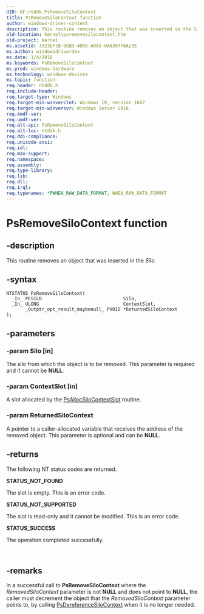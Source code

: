 ```yaml
---
UID: NF:ntddk.PsRemoveSiloContext
title: PsRemoveSiloContext function
author: windows-driver-content
description: This routine removes an object that was inserted in the Silo.
old-location: kernel\psremovesilocontext.htm
old-project: kernel
ms.assetid: 3323EF1B-9EB3-4D56-A9A5-0A8397F8A235
ms.author: windowsdriverdev
ms.date: 1/4/2018
ms.keywords: PsRemoveSiloContext
ms.prod: windows-hardware
ms.technology: windows-devices
ms.topic: function
req.header: ntddk.h
req.include-header: 
req.target-type: Windows
req.target-min-winverclnt: Windows 10, version 1607
req.target-min-winversvr: Windows Server 2016
req.kmdf-ver: 
req.umdf-ver: 
req.alt-api: PsRemoveSiloContext
req.alt-loc: ntddk.h
req.ddi-compliance: 
req.unicode-ansi: 
req.idl: 
req.max-support: 
req.namespace: 
req.assembly: 
req.type-library: 
req.lib: 
req.dll: 
req.irql: 
req.typenames: *PWHEA_RAW_DATA_FORMAT, WHEA_RAW_DATA_FORMAT
---
```


# PsRemoveSiloContext function



## -description
This routine removes an object that was inserted in the <i>Silo</i>.



## -syntax

````
NTSTATUS PsRemoveSiloContext(
  _In_ PESILO                              Silo,
  _In_ ULONG                               ContextSlot,
       _Outptr_opt_result_maybenull_ PVOID *ReturnedSiloContext
);
````


## -parameters

### -param Silo [in]

The silo from which the object is to be removed. This parameter is required and it cannot be <b>NULL</b>.


### -param ContextSlot [in]

A slot allocated by the <a href="..\ntddk\nf-ntddk-psallocsilocontextslot.md">PsAllocSiloContextSlot</a> routine.


### -param ReturnedSiloContext 

A pointer to a caller-allocated variable that receives the address of the removed object. This parameter is optional and can be <b>NULL</b>.


## -returns
The following NT status codes are returned.
<dl>
<dt><b>STATUS_NOT_FOUND</b></dt>
</dl>The slot is empty. This is an error code.
<dl>
<dt><b>STATUS_NOT_SUPPORTED</b></dt>
</dl>The slot is read-only and it cannot be modified. This is an error code. 
<dl>
<dt><b>STATUS_SUCCESS</b></dt>
</dl>The operation completed successfully.

 


## -remarks
In a successful call to <b>PsRemoveSiloContext</b> where the <i>RemovedSiloContext</i> parameter is not <b>NULL</b> and does not point to <b>NULL</b>, the caller must decrement the object that the <i>RemovedSiloContext</i> parameter points to, by calling <a href="..\ntddk\nf-ntddk-psdereferencesilocontext.md">PsDereferenceSiloContext</a> when it is no longer needed. </p>